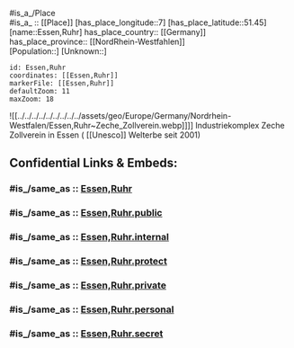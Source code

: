 ﻿---
confidential: public
isDeleted: false
location:
- 51.45
- 7
mapmarker: city
mapzoom:
- 7
- 12
SpocWebEntityId: 30076
tags:
- geo/City
type: City
---

#is_a_/Place  
#is_a_ :: [[Place]] 
[has_place_longitude::7] 
[has_place_latitude::51.45] 
[name::Essen,Ruhr] 
has_place_country:: [[Germany]]  
has_place_province:: [[NordRhein-Westfahlen]]  
[Population::] 
[Unknown::] 


```leaflet
id: Essen,Ruhr
coordinates: [[Essen,Ruhr]] 
markerFile: [[Essen,Ruhr]] 
defaultZoom: 11 
maxZoom: 18
```
![[../../../../../../../../../assets/geo/Europe/Germany/Nordrhein-Westfalen/Essen,Ruhr~Zeche_Zollverein.webp]]]] 
Industriekomplex Zeche Zollverein in Essen ( [[Unesco]] Welterbe seit 2001) 


## Confidential Links & Embeds: 

### #is_/same_as :: [Essen,Ruhr](/_Standards/Earth/Continent/Europe/Europe~Central/Germany/Germany~West/Nordrhein-Westfalen/counties~NW/Essen,Ruhr.md) 

### #is_/same_as :: [Essen,Ruhr.public](/_public/Earth/Continent/Europe/Europe~Central/Germany/Germany~West/Nordrhein-Westfalen/counties~NW/Essen,Ruhr.public.md) 

### #is_/same_as :: [Essen,Ruhr.internal](/_internal/Earth/Continent/Europe/Europe~Central/Germany/Germany~West/Nordrhein-Westfalen/counties~NW/Essen,Ruhr.internal.md) 

### #is_/same_as :: [Essen,Ruhr.protect](/_protect/Earth/Continent/Europe/Europe~Central/Germany/Germany~West/Nordrhein-Westfalen/counties~NW/Essen,Ruhr.protect.md) 

### #is_/same_as :: [Essen,Ruhr.private](/_private/Earth/Continent/Europe/Europe~Central/Germany/Germany~West/Nordrhein-Westfalen/counties~NW/Essen,Ruhr.private.md) 

### #is_/same_as :: [Essen,Ruhr.personal](/_personal/Earth/Continent/Europe/Europe~Central/Germany/Germany~West/Nordrhein-Westfalen/counties~NW/Essen,Ruhr.personal.md) 

### #is_/same_as :: [Essen,Ruhr.secret](/_secret/Earth/Continent/Europe/Europe~Central/Germany/Germany~West/Nordrhein-Westfalen/counties~NW/Essen,Ruhr.secret.md)

